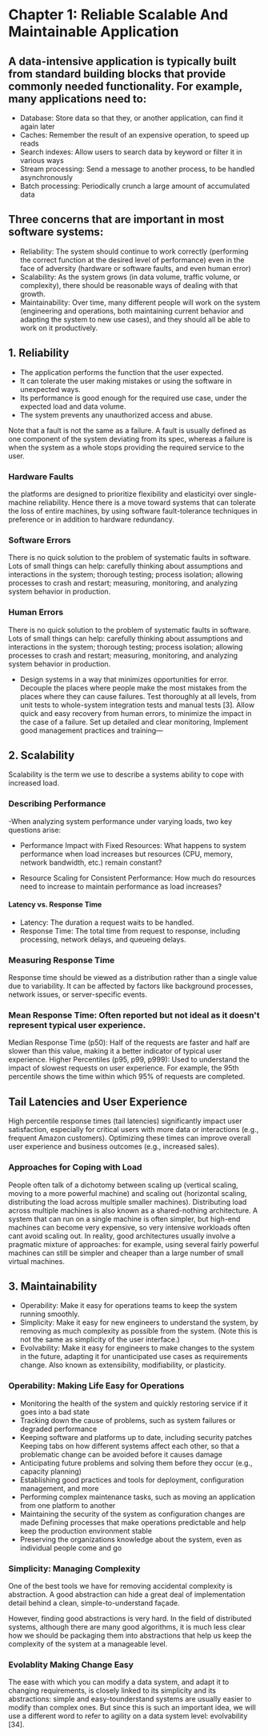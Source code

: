 # Chapter 1: Reliable Scalable And Maintainable Application


## A data-intensive application is typically built from standard building blocks that provide commonly needed functionality. For example, many applications need to:
- Database: Store data so that they, or another application, can find it again later
- Caches: Remember the result of an expensive operation, to speed up reads
- Search indexes: Allow users to search data by keyword or filter it in various ways
- Stream processing: Send a message to another process, to be handled asynchronously
- Batch processing: Periodically crunch a large amount of accumulated data

## Three concerns that are important in most software systems:
- Reliability: The system should continue to work correctly (performing the correct function at the desired level of performance) even in the face of adversity (hardware or software faults, and even human error)
- Scalability: As the system grows (in data volume, traffic volume, or complexity), there should be reasonable ways of dealing with that growth.
- Maintainability: Over time, many different people will work on the system (engineering and operations, both maintaining current behavior and adapting the system to new use cases), and they should all be able to work on it productively.



## 1. Reliability 
- The application performs the function that the user expected. 
- It can tolerate the user making mistakes or using the software in unexpected ways. 
- Its performance is good enough for the required use case, under the expected load and data volume. 
- The system prevents any unauthorized access and abuse.

Note that a fault is not the same as a failure. A fault is usually defined as one component of the system deviating from its spec, whereas a failure is when the system as a whole stops providing the required service to the user. 

### Hardware Faults
the platforms are designed to prioritize flexibility and elasticityi over single-machine reliability. Hence there is a move toward systems that can tolerate the loss of entire machines, by using software fault-tolerance techniques in preference or in addition to hardware redundancy. 

### Software Errors
There is no quick solution to the problem of systematic faults in software. Lots of small things can help: carefully thinking about assumptions and interactions in the system; thorough testing; process isolation; allowing processes to crash and restart; measuring, monitoring, and analyzing system behavior in production.

### Human Errors
There is no quick solution to the problem of systematic faults in software. Lots of small things can help: carefully thinking about assumptions and interactions in the system; thorough testing; process isolation; allowing processes to crash and restart; measuring, monitoring, and analyzing system behavior in production.

- Design systems in a way that minimizes opportunities for error. 
Decouple the places where people make the most mistakes from the places where they can cause failures. 
Test thoroughly at all levels, from unit tests to whole-system integration tests and manual tests [3]. 
Allow quick and easy recovery from human errors, to minimize the impact in the case of a failure.
Set up detailed and clear monitoring, 
Implement good management practices and training—



## 2. Scalability
Scalability is the term we use to describe a systems ability to cope with increased load.

### Describing Performance
-When analyzing system performance under varying loads, two key questions arise:
- Performance Impact with Fixed Resources: What happens to system performance when load increases but resources (CPU, memory, network bandwidth, etc.) remain constant?

- Resource Scaling for Consistent Performance: How much do resources need to increase to maintain performance as load increases?

#### Latency vs. Response Time
-  Latency: The duration a request waits to be handled.
- Response Time: The total time from request to response, including processing, network delays, and queueing delays.

### Measuring Response Time
Response time should be viewed as a distribution rather than a single value due to variability. It can be affected by factors like background processes, network issues, or server-specific events.

### Mean Response Time: Often reported but not ideal as it doesn't represent typical user experience.
Median Response Time (p50): Half of the requests are faster and half are slower than this value, making it a better indicator of typical user experience.
Higher Percentiles (p95, p99, p999): Used to understand the impact of slowest requests on user experience. For example, the 95th percentile shows the time within which 95% of requests are completed.

## Tail Latencies and User Experience
High percentile response times (tail latencies) significantly impact user satisfaction, especially for critical users with more data or interactions (e.g., frequent Amazon customers). Optimizing these times can improve overall user experience and business outcomes (e.g., increased sales).

### Approaches for Coping with Load
People often talk of a dichotomy between scaling up (vertical scaling, moving to a more powerful machine) and scaling out (horizontal scaling, distributing the load across multiple smaller machines). Distributing load across multiple machines is also known as a shared-nothing architecture. A system that can run on a single machine is often simpler, but high-end machines can become very expensive, so very intensive workloads often cant avoid scaling out. In reality, good architectures usually involve a pragmatic mixture of approaches: for example, using several fairly powerful machines can still be simpler and cheaper than a large number of small virtual machines.



## 3. Maintainability
- Operability: Make it easy for operations teams to keep the system running smoothly.
- Simplicity: Make it easy for new engineers to understand the system, by removing as much complexity as possible from the system. (Note this is not the same as simplicity of the user interface.)
- Evolvability: Make it easy for engineers to make changes to the system in the future, adapting it for unanticipated use cases as requirements change. Also known as extensibility, modifiability, or plasticity.

### Operability: Making Life Easy for Operations
- Monitoring the health of the system and quickly restoring service if it goes into a bad state 
- Tracking down the cause of problems, such as system failures or degraded performance 
- Keeping software and platforms up to date, including security patches Keeping tabs on how different systems affect each other, so that a problematic change can be avoided before it causes damage
- Anticipating future problems and solving them before they occur (e.g., capacity planning) 
- Establishing good practices and tools for deployment, configuration management, and more 
- Performing complex maintenance tasks, such as moving an application from one platform to another 
- Maintaining the security of the system as configuration changes are made Defining processes that make operations predictable and help keep the production environment stable 
- Preserving the organizations knowledge about the system, even as individual people come and go

### Simplicity: Managing Complexity
One of the best tools we have for removing accidental complexity is abstraction. A good abstraction can hide a great deal of implementation detail behind a clean, simple-to-understand façade. 

However, finding good abstractions is very hard. In the field of distributed systems, although there are many good algorithms, it is much less clear how we should be packaging them into abstractions that help us keep the complexity of the system at a manageable level.

### Evolablity Making Change Easy
The ease with which you can modify a data system, and adapt it to changing requirements, is closely linked to its simplicity and its abstractions: simple and easy-tounderstand systems are usually easier to modify than complex ones. But since this is such an important idea, we will use a different word to refer to agility on a data system level: evolvability [34].